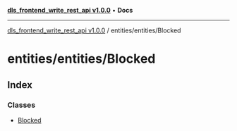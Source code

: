 [**dls_frontend_write_rest_api v1.0.0**](../../../README.md) • **Docs**

***

[dls_frontend_write_rest_api v1.0.0](../../../modules.md) / entities/entities/Blocked

# entities/entities/Blocked

## Index

### Classes

- [Blocked](classes/Blocked.md)
